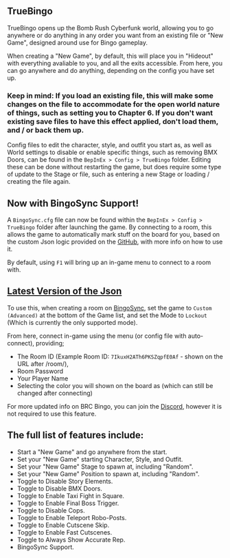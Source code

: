 ## TrueBingo
TrueBingo opens up the Bomb Rush Cyberfunk world, allowing you to go anywhere or do anything in any order you want from an existing file or "New Game", designed around use for Bingo gameplay.

When creating a "New Game", by default, this will place you in "Hideout" with everything avaliable to you, and all the exits accessible. From here, you can go anywhere and do anything, depending on the config you have set up.

### Keep in mind: If you load an existing file, this will make some changes on the file to accommodate for the open world nature of things, such as setting you to Chapter 6. If you don't want existing save files to have this effect applied, don't load them, and / or back them up.

Config files to edit the character, style, and outfit you start as, as well as World settings to disable or enable specific things, such as removing BMX Doors, can be found in the `BepInEx > Config > TrueBingo` folder. Editing these can be done without restarting the game, but does require some type of update to the Stage or file, such as entering a new Stage or loading / creating the file again.

## Now with BingoSync Support!
A `BingoSync.cfg` file can now be found within the `BepInEx > Config > TrueBingo` folder after launching the game.
By connecting to a room, this allows the game to automatically mark stuff on the board for you, based on the custom Json logic provided on the [GitHub](https://github.com/Ninja-Cookie/TrueBingo), with more info on how to use it.

By default, using `F1` will bring up an in-game menu to connect to a room with.

## **[Latest Version of the Json](https://pastebin.com/raw/fABW8hcK)**
To use this, when creating a room on [BingoSync](https://bingosync.com/), set the game to `Custom (Advanced)` at the bottom of the Game list, and set the Mode to `Lockout` (Which is currently the only supported mode).

From here, connect in-game using the menu (or config file with auto-connect), providing;
- The Room ID (Example Room ID: `7IkuxH2ATh6PKSZqpfE0Af` - shown on the URL after /room/),
- Room Password
- Your Player Name
- Selecting the color you will shown on the board as (which can still be changed after connecting)

For more updated info on BRC Bingo, you can join the [Discord](https://discord.gg/EWCfbJDrh4), however it is not required to use this feature.

## The full list of features include:
- Start a "New Game" and go anywhere from the start.
- Set your "New Game" starting Character, Style, and Outfit.
- Set your "New Game" Stage to spawn at, including "Random".
- Set your "New Game" Position to spawn at, including "Random".
- Toggle to Disable Story Elements.
- Toggle to Disable BMX Doors.
- Toggle to Enable Taxi Fight in Square.
- Toggle to Enable Final Boss Trigger.
- Toggle to Disable Cops.
- Toggle to Enable Teleport Robo-Posts.
- Toggle to Enable Cutscene Skip.
- Toggle to Enable Fast Cutscenes.
- Toggle to Always Show Accurate Rep.
- BingoSync Support.
